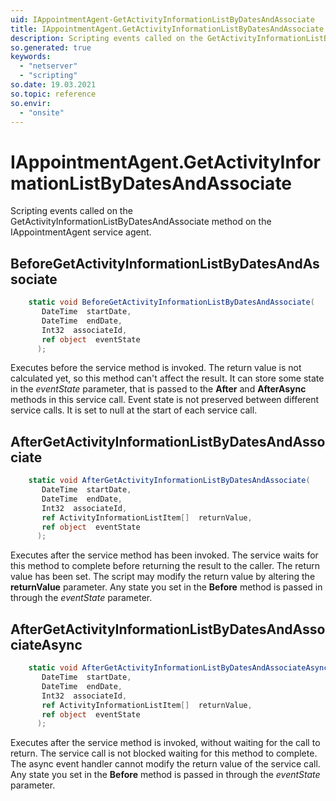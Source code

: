 ```yaml
---
uid: IAppointmentAgent-GetActivityInformationListByDatesAndAssociate
title: IAppointmentAgent.GetActivityInformationListByDatesAndAssociate event method
description: Scripting events called on the GetActivityInformationListByDatesAndAssociate method on the IAppointmentAgent service agent.
so.generated: true
keywords:
  - "netserver"
  - "scripting"
so.date: 19.03.2021
so.topic: reference
so.envir:
  - "onsite"
---
```

# IAppointmentAgent.GetActivityInformationListByDatesAndAssociate

Scripting events called on the <see cref='M:SuperOffice.CRM.Services.IAppointmentAgent.GetActivityInformationListByDatesAndAssociate'>GetActivityInformationListByDatesAndAssociate</see> method on the <see cref='IAppointmentAgent'>IAppointmentAgent</see>  service agent.

## BeforeGetActivityInformationListByDatesAndAssociate
```cs
    static void BeforeGetActivityInformationListByDatesAndAssociate(
       DateTime  startDate,
       DateTime  endDate,
       Int32  associateId,
       ref object  eventState
      );
```
Executes before the service method is invoked.
The return value is not calculated yet, so this method can't affect the result.
It can store some state in the *eventState* parameter, that is passed to the **After** and **AfterAsync** methods in this service call.
Event state is not preserved between different service calls. It is set to null at the start of each service call.
## AfterGetActivityInformationListByDatesAndAssociate
```cs
    static void AfterGetActivityInformationListByDatesAndAssociate(
       DateTime  startDate,
       DateTime  endDate,
       Int32  associateId,
       ref ActivityInformationListItem[]  returnValue,
       ref object  eventState
      );
```
Executes after the service method has been invoked. The service waits for this method to complete before returning the result to the caller.
The return value has been set. The script may modify the return value by altering the **returnValue** parameter.
Any state you set in the **Before** method is passed in through the *eventState* parameter.
## AfterGetActivityInformationListByDatesAndAssociateAsync
```cs
    static void AfterGetActivityInformationListByDatesAndAssociateAsync(
       DateTime  startDate,
       DateTime  endDate,
       Int32  associateId,
       ref ActivityInformationListItem[]  returnValue,
       ref object  eventState
      );
```
Executes after the service method is invoked, without waiting for the call to return.
The service call is not blocked waiting for this method to complete.
The async event handler cannot modify the return value of the service call.
Any state you set in the **Before** method is passed in through the *eventState* parameter.

